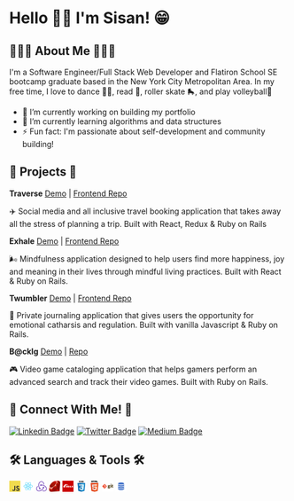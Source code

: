 # Hello 👋🏾 I'm Sisan! 😁
## 💆🏾‍♀️ About Me 💆🏾‍♀️ 

I'm a Software Engineer/Full Stack Web Developer and Flatiron School SE bootcamp graduate based in the New York City Metropolitan Area. In my free time, I love to dance 💃🏾, read 📖, roller skate 🛼, and play volleyball🏐

- 🔭 I’m currently working on building my portfolio
- 🌱 I’m currently learning algorithms and data structures
- ⚡ Fun fact: I'm passionate about self-development and community building!

## 🎨 Projects 🎨
**Traverse** [Demo](https://www.youtube.com/watch?v=Q6ZtHRiRXZ8&t=1s&ab_channel=SisanwunmiAgbeyegbe) | [Frontend Repo](https://github.com/sagbeyeg/traverse-frontend)

:airplane: Social media and all inclusive travel booking application that takes away all the stress of planning a trip. Built with React, Redux & Ruby on Rails

**Exhale** [Demo](https://www.youtube.com/watch?v=sE8u7I8Bjrc&ab_channel=SisanwunmiAgbeyegbe) | [Frontend Repo](https://github.com/sagbeyeg/exhale-frontend)

🌬 Mindfulness application designed to help users find more happiness, joy and meaning in their lives through mindful living practices. Built with React & Ruby on Rails.

**Twumbler** [Demo](https://www.youtube.com/watch?v=gLUdybWL2d4&t=2s&ab_channel=SisanwunmiAgbeyegbe) | [Frontend Repo](https://github.com/sagbeyeg/Twumbler-frontend)

📔 Private journaling application that gives users the opportunity for emotional catharsis and regulation. Built with vanilla Javascript & Ruby on Rails.

**B@cklg** [Demo](https://www.youtube.com/watch?v=PlC8rifXbBU&t=2s&ab_channel=SisanwunmiAgbeyegbe) | [Repo](https://github.com/sagbeyeg/BackLg-mod2project)

🎮 Video game cataloging application that helps gamers perform an advanced search and track their video games. Built with Ruby on Rails.

## 🤝 Connect With Me! 🤝 
[![Linkedin Badge](https://img.shields.io/badge/-LinkedIn-blue?style=flat&logo=Linkedin&logoColor=white&link=https://www.linkedin.com/in/sisanwunmi-agbeyegbe/)](https://www.linkedin.com/in/sisanwunmi-agbeyegbe/)
[![Twitter Badge](https://img.shields.io/badge/-Twitter-1ca0f1?style=flat&labelColor=1ca0f1&logo=twitter&logoColor=white&link=https://twitter.com/sagbeyeg)](https://twitter.com/sagbeyeg)
[![Medium Badge](https://img.shields.io/badge/-Medium-black?style=flat&logo=Medium&logoColor=white&link=https://agbeyegbesisan.medium.com/)](https://agbeyegbesisan.medium.com/)

## 🛠 Languages & Tools 🛠

<code><img height="20" src="https://raw.githubusercontent.com/github/explore/80688e429a7d4ef2fca1e82350fe8e3517d3494d/topics/javascript/javascript.png"></code>
<code><img height="20" src="https://raw.githubusercontent.com/github/explore/80688e429a7d4ef2fca1e82350fe8e3517d3494d/topics/react/react.png"></code>
<code><img height="20" src="https://raw.githubusercontent.com/github/explore/80688e429a7d4ef2fca1e82350fe8e3517d3494d/topics/redux/redux.png"></code>
<code><img height="20" src="https://raw.githubusercontent.com/github/explore/80688e429a7d4ef2fca1e82350fe8e3517d3494d/topics/ruby/ruby.png"></code>
<code><img height="20" src="https://raw.githubusercontent.com/github/explore/80688e429a7d4ef2fca1e82350fe8e3517d3494d/topics/rails/rails.png"></code>
<code><img height="20" src="https://raw.githubusercontent.com/github/explore/80688e429a7d4ef2fca1e82350fe8e3517d3494d/topics/css/css.png"></code>
<code><img height="20" src="https://raw.githubusercontent.com/github/explore/80688e429a7d4ef2fca1e82350fe8e3517d3494d/topics/html/html.png"></code>
<code><img height="20" src="https://raw.githubusercontent.com/github/explore/80688e429a7d4ef2fca1e82350fe8e3517d3494d/topics/git/git.png"></code>
<code><img height="20" src="https://raw.githubusercontent.com/github/explore/80688e429a7d4ef2fca1e82350fe8e3517d3494d/topics/sql/sql.png"></code>

<!--
<img height="180em" src="https://github-readme-stats.vercel.app/api?username=sagbeyeg&show_icons=true&hide_border=true&&count_private=true&include_all_commits=true" />
**sagbeyeg/sagbeyeg** is a ✨ _special_ ✨ repository because its `README.md` (this file) appears on your GitHub profile.

Here are some ideas to get you started:



- 👯 I’m looking to collaborate on ...
- 🤔 I’m looking for help with ...
- 💬 Ask me about ...
- 📫 How to reach me: ...
- 😄 Pronouns: ...

-->
